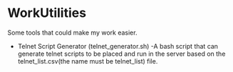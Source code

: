 # WorkUtilities
Some tools that could make my work easier.

- Telnet Script Generator (telnet_generator.sh)
-A bash script that can generate telnet scripts to be placed and run in the server based on the telnet_list.csv(the name must be telnet_list) file. 
